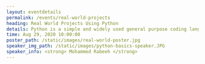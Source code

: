 ```yaml
---
layout: eventdetails
permalink: /events/real-world-projects
heading: Real World Projects Using Python
details: Python is a simple and widely used general purpose coding language which can be used for software development web development and so on.
time: Aug 29, 2020 10:00:00
poster_path: /static/images/real-world-poster.jpg
speaker_img_path: /static/images/python-basics-speaker.JPG
speaker_info: <strong> Mohammed Rabeeh </strong>
---
```



